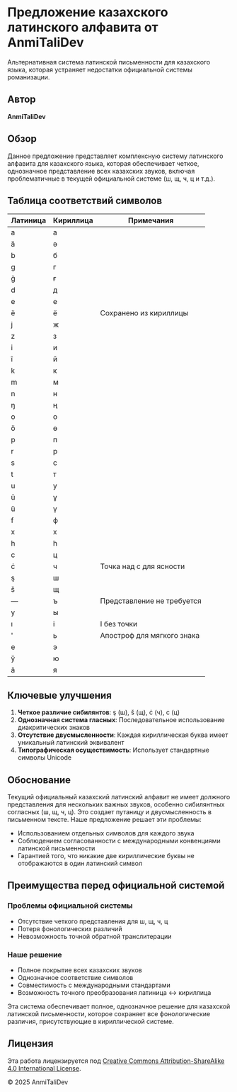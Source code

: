 # Предложение казахского латинского алфавита от AnmiTaliDev

Альтернативная система латинской письменности для казахского языка, которая устраняет недостатки официальной системы романизации.

## Автор
**AnmiTaliDev**

## Обзор

Данное предложение представляет комплексную систему латинского алфавита для казахского языка, которая обеспечивает четкое, однозначное представление всех казахских звуков, включая проблематичные в текущей официальной системе (ш, щ, ч, ц и т.д.).

## Таблица соответствий символов

| Латиница | Кириллица | Примечания |
|----------|-----------|------------|
| a | а | |
| ä | ә | |
| b | б | |
| g | г | |
| ǧ | ғ | |
| d | д | |
| e | е | |
| ё | ё | Сохранено из кириллицы |
| j | ж | |
| z | з | |
| i | и | |
| î | й | |
| k | к | |
| m | м | |
| n | н | |
| ŋ | ң | |
| o | о | |
| ö | ө | |
| p | п | |
| r | р | |
| s | с | |
| t | т | |
| u | у | |
| ū | ұ | |
| ü | ү | |
| f | ф | |
| x | х | |
| h | һ | |
| c | ц | |
| ċ | ч | Точка над c для ясности |
| ş | ш | |
| š | щ | |
| — | ъ | Представление не требуется |
| y | ы | |
| ı | і | I без точки |
| ' | ь | Апостроф для мягкого знака |
| e | э | |
| ÿ | ю | |
| ã | я | |

## Ключевые улучшения

1. **Четкое различие сибилянтов**: ş (ш), š (щ), ċ (ч), c (ц)
2. **Однозначная система гласных**: Последовательное использование диакритических знаков
3. **Отсутствие двусмысленности**: Каждая кириллическая буква имеет уникальный латинский эквивалент
4. **Типографическая осуществимость**: Использует стандартные символы Unicode

## Обоснование

Текущий официальный казахский латинский алфавит не имеет должного представления для нескольких важных звуков, особенно сибилянтных согласных (ш, щ, ч, ц). Это создает путаницу и двусмысленность в письменном тексте. Наше предложение решает эти проблемы:

- Использованием отдельных символов для каждого звука
- Соблюдением согласованности с международными конвенциями латинской письменности
- Гарантией того, что никакие две кириллические буквы не отображаются в один латинский символ

## Преимущества перед официальной системой

### Проблемы официальной системы
- Отсутствие четкого представления для ш, щ, ч, ц
- Потеря фонологических различий
- Невозможность точной обратной транслитерации

### Наше решение
- Полное покрытие всех казахских звуков
- Однозначное соответствие символов
- Совместимость с международными стандартами
- Возможность точного преобразования латиница ↔ кириллица

Эта система обеспечивает полное, однозначное решение для казахской латинской письменности, которое сохраняет все фонологические различия, присутствующие в кириллической системе.

## Лицензия

Эта работа лицензируется под [Creative Commons Attribution-ShareAlike 4.0 International License](https://creativecommons.org/licenses/by-sa/4.0/).

© 2025 AnmiTaliDev
